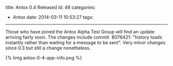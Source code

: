 title: Antox 0.4 Released
id: 46
categories:
  - Antox
date: 2014-03-11 10:53:27
tags:
---

Those who have joined the Antox Alpha Test Group will find an update arriving fairly soon. The changes include commit&nbsp; 8076421: "history loads instantly rather than waiting for a message to be sent". Very minor changes since 0.3 but still a change nonetheless.

{% limg antox-0-4-app-info.png %}